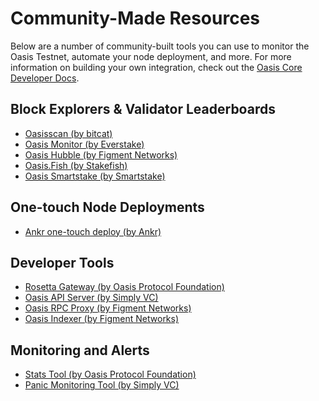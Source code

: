 # Community-Made Resources

Below are a number of community-built tools you can use to monitor
the Oasis Testnet, automate your node deployment, and more. For more information
on building your own integration, check out the [Oasis Core Developer Docs].

[Oasis Core Developer Docs]:
  https://github.com/oasisprotocol/oasis-core/blob/master/docs/index.md

## Block Explorers & Validator Leaderboards

- [Oasisscan (by bitcat)](https://oasisscan.com/)
- [Oasis Monitor (by Everstake)](https://oasismonitor.com/)
- [Oasis Hubble (by Figment Networks)](https://hubble.figment.network/oasis)
- [Oasis.Fish (by Stakefish)](https://oasis.fish/leaderboard/)
- [Oasis Smartstake (by Smartstake)](https://oasis.smartstake.io/)

## One-touch Node Deployments

- [Ankr one-touch deploy (by Ankr)](https://app.ankr.com/apps/deploy?name=oasis-validator&repository=stable&type=chart&version=20.6&appversion=20.6)

## Developer Tools

- [Rosetta Gateway (by Oasis Protocol Foundation)](https://github.com/oasisprotocol/oasis-core-rosetta-gateway)
- [Oasis API Server (by Simply VC)](https://github.com/SimplyVC/oasis_api_server)
- [Oasis RPC Proxy (by Figment Networks)](https://github.com/figment-networks/oasis-rpc-proxy)
- [Oasis Indexer (by Figment Networks)](https://github.com/figment-networks/oasishub-indexer)

## Monitoring and Alerts

- [Stats Tool (by Oasis Protocol Foundation)](https://github.com/oasisprotocol/oasis-core/tree/master/go/extra/stats)
- [Panic Monitoring Tool (by Simply VC)](https://github.com/SimplyVC/panic_oasis)
